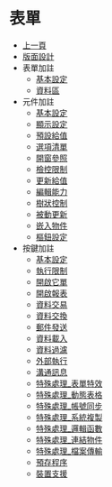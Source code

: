 # 表單
* [上一頁](../README.md)
* [版面設計]()
* 表單加註
    * [基本設定](FormAnnotation/README.md)
    * [資料區](FADataSource/README.md)
* 元件加註
    * [基本設定](ObjectAnnotation/README.md)
    * [顯示設定](OADisplay/README.md)
    * [預設給值](OAInitial/README.md)
    * [選項清單](OAList/README.md)
    * [開窗參照](OAPopup/README.md)
    * [檢控限制](OAValidate/README.md)
    * [更新給值](OAUpdate/README.md)
    * [編輯能力](OAEdit/README.md)
    * [樹狀控制](OATree/README.md)
    * [被動更新](OAAddition/README.md)
    * [嵌入物件](OADisplayEmbed/README.md)
    * [樞鈕設定](OAPivot/README.md)
* 按鍵加註
    * [基本設定](ButtonAnnotation/README.md)
    * [執行限制](BALimitation/README.md)
    * [開啟它單](BADialog/README.md)
    * [開啟報表](BAReport/README.md)
    * [資料交易](BAPort/README.md)
    * [資料交換](BAExchange/README.md)
    * [郵件發送](BAMail/README.md)
    * [資料載入](BAImport/README.md)
    * [資料過濾](BAFilter/README.md)
    * [外部執行](BAExecute/README.md)
    * [溝通訊息](BATalk/README.md)
    * [特殊處理_表單特效](BAFormEffect/README.md)
    * [特殊處理_動態表格](BADynamicTable/README.md)
    * [特殊處理_帳號同步](BAUserAccount/README.md)
    * [特殊處理_系統複製](BAASystemCopy/README.md)
    * [特殊處理_邏輯函數](BALogicalFunction/README.md)
    * [特殊處理_連結物件](BALinkObject/README.md)
    * [特殊處理_檔案傳輸](BAAFileTransmission/README.md)
    * [預存程序](BASotreProcedure/README.md)
    * [裝置支援](BAMobile/README.md)
